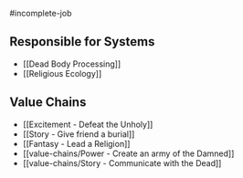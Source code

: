 #incomplete-job
## Responsible for Systems
- [[Dead Body Processing]]
- [[Religious Ecology]]
## Value Chains
- [[Excitement - Defeat the Unholy]]
- [[Story - Give friend a burial]]
- [[Fantasy - Lead a Religion]]
- [[value-chains/Power - Create an army of the Damned]]
- [[value-chains/Story - Communicate with the Dead]]